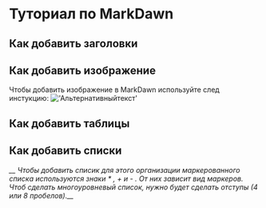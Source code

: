 # Туториал по MarkDawn

## Как добавить заголовки 

## Как добавить изображение 
Чтобы добавить изображение в MarkDawn  используйте след инстукцию:
!['Альтернативныйтекст'](https://memepedia.ru/wp-content/uploads/2018/01/image.jpg)

## Как добавить таблицы 

## Как добавить списки 
*__ Чтобы добавить списик для этого  организации маркерованного списка используются знаки * , + и - . От них зависит вид маркеров. Чтоб сделать многоуровневый список, нужно будет сделать отступы (4 или 8 пробелов).__*